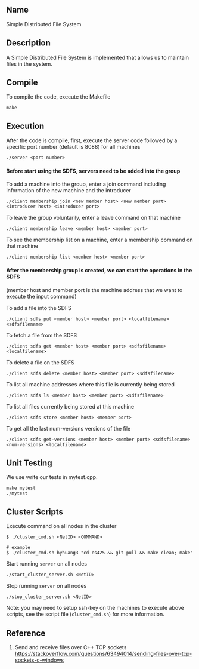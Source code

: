 ## Name
Simple Distributed File System

## Description
A Simple Distributed File System is implemented that allows us to maintain files in the system.

## Compile
To compile the code, execute the Makefile
```
make
```

## Execution
After the code is compile, first, execute the server code followed by a specific port number (default is 8088) for all machines
```
./server <port number>
```

#### Before start using the SDFS, servers need to be added into the group

To add a machine into the group, enter a join command including information of the new machine and the introducer

```
./client membership join <new member host> <new member port> <introducer host> <introducer port>
```

To leave the group voluntarily, enter a leave command on that machine

```
./client membership leave <member host> <member port>
```

To see the membership list on a machine, enter a membership command on that machine

```
./client membership list <member host> <member port>
```

#### After the membership group is created, we can start the operations in the SDFS
(member host and member port is the machine address that we want to execute the input command)


To add a file into the SDFS

```
./client sdfs put <member host> <member port> <localfilename> <sdfsfilename>
```

To fetch a file from the SDFS

```
./client sdfs get <member host> <member port> <sdfsfilename> <localfilename>
```

To delete a file on the SDFS

```
./client sdfs delete <member host> <member port> <sdfsfilename>
```

To list all machine addresses where this file is currently being stored

```
./client sdfs ls <member host> <member port> <sdfsfilename>
```

To list all files currently being stored at this machine

```
./client sdfs store <member host> <member port>
```

To get all the last num-versions versions of the file

```
./client sdfs get-versions <member host> <member port> <sdfsfilename> <num-versions> <localfilename>
```

## Unit Testing
We use write our tests in mytest.cpp.

```
make mytest
./mytest
```

## Cluster Scripts
Execute command on all nodes in the cluster
```
$ ./cluster_cmd.sh <NetID> <COMMAND>

# example
$ ./cluster_cmd.sh hyhuang3 "cd cs425 && git pull && make clean; make"
```

Start running `server` on all nodes
```
./start_cluster_server.sh <NetID>
```

Stop running `server` on all nodes
```
./stop_cluster_server.sh <NetID>
```

Note: you may need to setup ssh-key on the machines to execute above scripts, see the script file (`cluster_cmd.sh`) for more information.

## Reference
1. Send and receive files over C++ TCP sockets https://stackoverflow.com/questions/63494014/sending-files-over-tcp-sockets-c-windows

